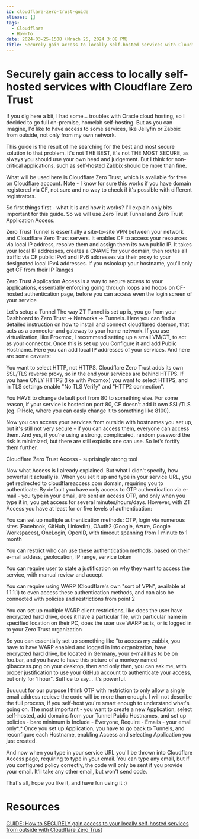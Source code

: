 ```yaml
---
id: cloudflare-zero-trust-guide
aliases: []
tags:
  - Cloudflare
  - How-To
date: 2024-03-25-1508 (Mrach 25, 2024 3:08 PM)
title: Securely gain access to locally self-hosted services with Cloudflare Zero Trust
---
```


# Securely gain access to locally self-hosted services with Cloudflare Zero Trust
If you dig here a bit, I had some... troubles with Oracle cloud hosting, so I decided to go full on-premise, homelab self-hosting. But as you can imagine, I'd like to have access to some services, like Jellyfin or Zabbix from outside, not only from my own network.

This guide is the result of me searching for the best and most secure solution to that problem. It's not THE BEST, it's not THE MOST SECURE, as always you should use your own head and judgement. But I think for non-critical applications, such as self-hosted Zabbix should be more than fine.

What will be used here is Cloudflare Zero Trust, which is available for free on Cloudflare account. Note - I know for sure this works if you have domain registered via CF, not sure and no way to check if it's possible with different registrators.

So first things first - what it is and how it works?
I'll explain only bits important for this guide. So we will use Zero Trust Tunnel and Zero Trust Application Access.

Zero Trust Tunnel is essentially a site-to-site VPN between your network and Cloudflare Zero Trust servers. It enables CF to access your resources via local IP address, resolve them and assign them its own public IP. It takes your local IP addresses, creates a CNAME for your domain, then routes all traffic via CF public IPv4 and IPv6 addresses via their proxy to your designated local IPv4 addresses. If you nslookup your hostname, you'll only get CF from their IP Ranges

Zero Trust Application Access is a way to secure access to your applications, essentially enforcing going through loops and hoops on CF-hosted authentication page, before you can access even the login screen of your service

Let's setup a Tunnel
The way ZT Tunnel is set up is, you go from your Dashboard to Zero Trust -> Networks -> Tunnels. Here you can find a detailed instruction on how to install and connect cloudflared daemon, that acts as a connector and gateway to your home network. If you use virtualization, like Proxmox, I recommend setting up a small VM/CT, to act as your connector.
Once this is set up you Configure it and add Public Hostname. Here you can add local IP addresses of your services. And here are some caveats:

You want to select HTTP, not HTTPS. Cloudflare Zero Trust adds its own SSL/TLS reverse proxy, so in the end your services are behind HTTPS. If you have ONLY HTTPS (like with Proxmox) you want to select HTTPS, and in TLS settings enable "No TLS Verify" and "HTTP2 connection".

You HAVE to change default port from 80 to something else. For some reason, if your service is hosted on port 80, CF doesn't add it own SSL/TLS (eg. PiHole, where you can easly change it to something like 8100).

Now you can access your services from outside with hostnames you set up, but it's still not very secure - if you can access them, everyone can access them. And yes, if you're using a strong, complicated, random password the risk is minimized, but there are still exploits one can use. So let's fortify them further.

Cloudflare Zero Trust Access - suprisingly strong tool

Now what Access is I already explained. But what I didn't specify, how powerful it actually is. When you set it up and type in your service URL, you get redirected to cloudflareaccess.com domain, requiring you to authenticate. By default you have only access to OTP authentication via e-mail - you type in your email, are sent an access OTP, and only when you type it in, you get access for several minutes/hours/days. However, with ZT Access you have at least for or five levels of authentication:

You can set up multiple authentication methods: OTP, login via numerous sites (Facebook, GitHub, LinkedIn), OAuth2 (Google, Azure, Google Workspaces), OneLogin, OpenID, with timeout spanning from 1 minute to 1 month

You can restrict who can use these authentication methods, based on their e-mail addess, geolocation, IP range, service token

You can require user to state a justification on why they want to access the service, with manual review and accept

You can require using WARP (Cloudflare's own "sort of VPN", available at 1.1.1.1) to even access these authentication methods, and can also be connected with policies and restrictions from point 2

You can set up multiple WARP client restrictions, like does the user have encrypted hard drive, does it have a particular file, with particular name in specified location on their PC, does the user use WARP as is, or is logged in to your Zero Trust organization

So you can essentially set up something like "to access my zabbix, you have to have WARP enabled and logged in into organization, have encrypted hard drive, be located in Germany, your e-mail has to be on foo.bar, and you have to have this picture of a monkey named gibaccess.png on your desktop, then and only then, you can ask me, with proper justification to use your GitHub account to authenticate your access, but only for 1 hour". Suffice to say... it's powerful.

Buuuuut for our purpose I think OTP with restriction to only allow a single email address recieve the code will be more than enough. I will not describe the full process, if you self-host you're smart enough to understand what's going on. The most important - you want to create a new Application, select self-hosted, add domains from your Tunnel Public Hostnames, and set up policies - bare minimum is Include - Everyone, Require - Emails - your email only*.*
Once you set up Application, you have to go back to Tunnels, and reconfigure each Hostname, enabling Access and selecting Application you just created.

And now when you type in your service URL you'll be thrown into Cloudflare Access page, requiring to type in your email. You can type any email, but if you configured policy correctly, the code will only be sent if you provide your email. It'll take any other email, but won't send code.

That's all, hope you like it, and have fun using it :)

# Resources
[GUIDE: How to SECURELY gain access to your locally self-hosted services from outside with Cloudflare Zero Trust](https://www.reddit.com/r/selfhosted/comments/1bf9si9/guide_how_to_securely_gain_access_to_your_locally/?share_id=eLXIreh1-OBs3cjXq89Ow)
